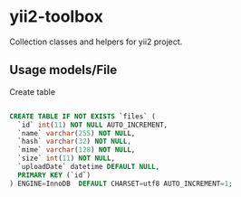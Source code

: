 # yii2-toolbox
Collection classes and helpers for yii2 project.




Usage models/File
-----------------

Create table

```sql

CREATE TABLE IF NOT EXISTS `files` (
  `id` int(11) NOT NULL AUTO_INCREMENT,
  `name` varchar(255) NOT NULL,
  `hash` varchar(32) NOT NULL,
  `mime` varchar(128) NOT NULL,
  `size` int(11) NOT NULL,
  `uploadDate` datetime DEFAULT NULL,
  PRIMARY KEY (`id`)
) ENGINE=InnoDB  DEFAULT CHARSET=utf8 AUTO_INCREMENT=1;

```